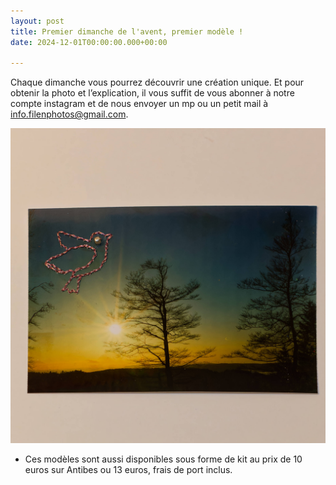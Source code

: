 ```yaml
---
layout: post
title: Premier dimanche de l'avent, premier modèle !
date: 2024-12-01T00:00:00.000+00:00

---
```


Chaque dimanche vous pourrez découvrir une création unique. Et pour obtenir la photo et l’explication, il vous suffit de vous abonner à notre compte instagram et de nous envoyer un mp ou un petit mail à info.filenphotos@gmail.com.


![](/images/DSCF0782_DxO.jpg)

* Ces modèles sont aussi disponibles sous forme de kit au prix de 10 euros sur Antibes ou 13 euros, frais de port inclus.
